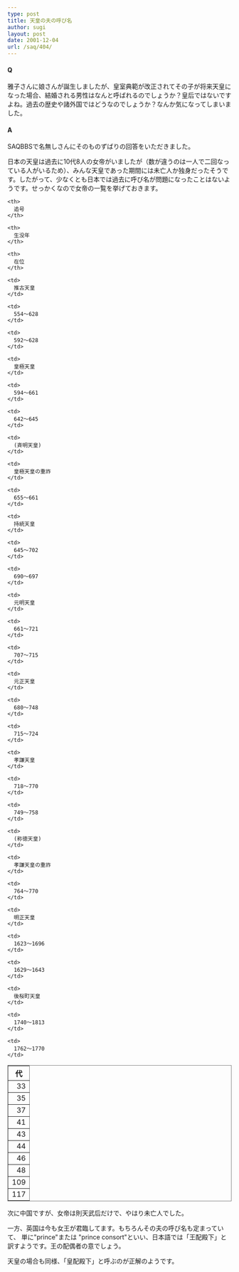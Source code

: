 ```yaml
---
type: post
title: 天皇の夫の呼び名
author: sugi
layout: post
date: 2001-12-04
url: /saq/404/
---
```

#### Q 

雅子さんに娘さんが誕生しましたが、皇室典範が改正されてその子が将来天皇になった場合、結婚される男性はなんと呼ばれるのでしょうか？皇后ではないですよね。過去の歴史や諸外国ではどうなのでしょうか？なんか気になってしまいました。

#### A 

SAQBBSで名無しさんにそのものずばりの回答をいただきました。

日本の天皇は過去に10代8人の女帝がいましたが（数が違うのは一人で二回なっている人がいるため）、みんな天皇であった期間には未亡人か独身だったそうです。したがって、少なくとも日本では過去に呼び名が問題になったことはないようです。せっかくなので女帝の一覧を挙げておきます。

<table frame="box" rules="all">
  <tr>
    <th>
      代
    </th>
    
    <th>
      追号
    </th>
    
    <th>
      生没年
    </th>
    
    <th>
      在位
    </th>
  </tr>
  
  <tr>
    <td align="right">
      33
    </td>
    
    <td>
      推古天皇
    </td>
    
    <td>
      554～628
    </td>
    
    <td>
      592～628
    </td>
  </tr>
  
  <tr>
    <td align="right">
      35
    </td>
    
    <td>
      皇極天皇
    </td>
    
    <td>
      594～661
    </td>
    
    <td>
      642～645
    </td>
  </tr>
  
  <tr>
    <td align="right">
      37
    </td>
    
    <td>
      (斉明天皇)
    </td>
    
    <td>
      皇極天皇の重祚
    </td>
    
    <td>
      655～661
    </td>
  </tr>
  
  <tr>
    <td align="right">
      41
    </td>
    
    <td>
      持統天皇
    </td>
    
    <td>
      645～702
    </td>
    
    <td>
      690～697
    </td>
  </tr>
  
  <tr>
    <td align="right">
      43
    </td>
    
    <td>
      元明天皇
    </td>
    
    <td>
      661～721
    </td>
    
    <td>
      707～715
    </td>
  </tr>
  
  <tr>
    <td align="right">
      44
    </td>
    
    <td>
      元正天皇
    </td>
    
    <td>
      680～748
    </td>
    
    <td>
      715～724
    </td>
  </tr>
  
  <tr>
    <td align="right">
      46
    </td>
    
    <td>
      孝謙天皇
    </td>
    
    <td>
      718～770
    </td>
    
    <td>
      749～758
    </td>
  </tr>
  
  <tr>
    <td align="right">
      48
    </td>
    
    <td>
      (称徳天皇)
    </td>
    
    <td>
      孝謙天皇の重祚
    </td>
    
    <td>
      764～770
    </td>
  </tr>
  
  <tr>
    <td align="right">
      109
    </td>
    
    <td>
      明正天皇
    </td>
    
    <td>
      1623～1696
    </td>
    
    <td>
      1629～1643
    </td>
  </tr>
  
  <tr>
    <td align="right">
      117
    </td>
    
    <td>
      後桜町天皇
    </td>
    
    <td>
      1740～1813
    </td>
    
    <td>
      1762～1770
    </td>
  </tr>
</table>

次に中国ですが、女帝は則天武后だけで、やはり未亡人でした。

一方、英国は今も女王が君臨してます。もちろんその夫の呼び名も定まっていて、 単に"prince"または "prince consort"といい、日本語では「王配殿下」と訳すようです。王の配偶者の意でしょう。

天皇の場合も同様、「皇配殿下」と呼ぶのが正解のようです。